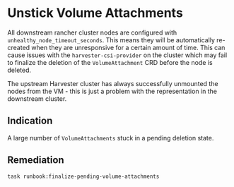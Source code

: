 # Unstick Volume Attachments

All downstream rancher cluster nodes are configured with `unhealthy_node_timeout_seconds`.  This means they will be automatically re-created when they are unresponsive for a certain amount of time.  This can cause issues with the `harvester-csi-provider` on the cluster which may fail to finalize the deletion of the `VolumeAttachment` CRD before the node is deleted.

The upstream Harvester cluster has always successfully unmounted the nodes from the VM - this is just a problem with the representation in the downstream cluster.

## Indication

A large number of `VolumeAttachments` stuck in a pending deletion state.

## Remediation

```sh
task runbook:finalize-pending-volume-attachments
```
